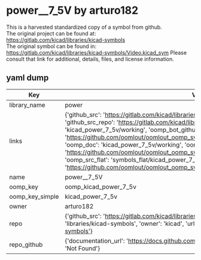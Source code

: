 # power__7_5V by arturo182  
This is a harvested standardized copy of a symbol from github.  
The original project can be found at:  
https://gitlab.com/kicad/libraries/kicad-symbols  
The original symbol can be found in:
https://gitlab.com/kicad/libraries/kicad-symbols/Video.kicad_sym
Please consult that link for additional, details, files, and license information.  
## yaml dump  
| Key | Value |  
| --- | --- |  
| library_name | power |  
| links | {'github_src': 'https://gitlab.com/kicad/libraries/kicad-symbols/Video.kicad_sym', 'github_src_repo': 'https://gitlab.com/kicad/libraries/kicad-symbols', 'oomp_bot': 'kicad_power_7_5v/working', 'oomp_bot_github': 'https://github.com/oomlout/oomlout_oomp_symbol_bot/tree/main/kicad_power_7_5v/working', 'oomp_doc': 'kicad_power_7_5v/working', 'oomp_doc_github': 'https://github.com/oomlout/oomlout_oomp_symbol_doc/tree/main/kicad_power_7_5v/working', 'oomp_src_flat': 'symbols_flat/kicad_power_7_5v/working', 'oomp_src_flat_github': 'https://github.com/oomlout/oomlout_oomp_symbol_src/tree/main/kicad_power_7_5v/working'} |  
| name | power__7_5V |  
| oomp_key | oomp_kicad_power_7_5v |  
| oomp_key_simple | kicad_power_7_5v |  
| owner | arturo182 |  
| repo | {'github_src': 'https://gitlab.com/kicad/libraries/kicad-symbols/Video.kicad_sym', 'name': 'libraries/kicad-symbols', 'owner': 'kicad', 'url': 'https://gitlab.com/kicad/libraries/kicad-symbols'} |  
| repo_github | {'documentation_url': 'https://docs.github.com/rest/repos/repos#get-a-repository', 'message': 'Not Found'} |  

